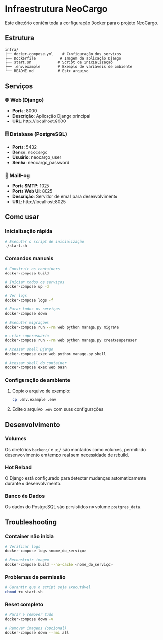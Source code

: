 # Infraestrutura NeoCargo

Este diretório contém toda a configuração Docker para o projeto NeoCargo.

## Estrutura

```
infra/
├── docker-compose.yml    # Configuração dos serviços
├── Dockerfile           # Imagem da aplicação Django
├── start.sh            # Script de inicialização
├── .env.example        # Exemplo de variáveis de ambiente
└── README.md           # Este arquivo
```

## Serviços

### 🌐 Web (Django)
- **Porta**: 8000
- **Descrição**: Aplicação Django principal
- **URL**: http://localhost:8000

### 🗄️ Database (PostgreSQL)
- **Porta**: 5432
- **Banco**: neocargo
- **Usuário**: neocargo_user
- **Senha**: neocargo_password

### 📧 MailHog
- **Porta SMTP**: 1025
- **Porta Web UI**: 8025
- **Descrição**: Servidor de email para desenvolvimento
- **URL**: http://localhost:8025

## Como usar

### Inicialização rápida

```bash
# Executar o script de inicialização
./start.sh
```

### Comandos manuais

```bash
# Construir os containers
docker-compose build

# Iniciar todos os serviços
docker-compose up -d

# Ver logs
docker-compose logs -f

# Parar todos os serviços
docker-compose down

# Executar migrações
docker-compose run --rm web python manage.py migrate

# Criar superusuário
docker-compose run --rm web python manage.py createsuperuser

# Acessar shell Django
docker-compose exec web python manage.py shell

# Acessar shell do container
docker-compose exec web bash
```

### Configuração de ambiente

1. Copie o arquivo de exemplo:
   ```bash
   cp .env.example .env
   ```

2. Edite o arquivo `.env` com suas configurações

## Desenvolvimento

### Volumes

Os diretórios `backend/` e `ui/` são montados como volumes, permitindo desenvolvimento em tempo real sem necessidade de rebuild.

### Hot Reload

O Django está configurado para detectar mudanças automaticamente durante o desenvolvimento.

### Banco de Dados

Os dados do PostgreSQL são persistidos no volume `postgres_data`.

## Troubleshooting

### Container não inicia
```bash
# Verificar logs
docker-compose logs <nome_do_serviço>

# Reconstruir imagem
docker-compose build --no-cache <nome_do_serviço>
```

### Problemas de permissão
```bash
# Garantir que o script seja executável
chmod +x start.sh
```

### Reset completo
```bash
# Parar e remover tudo
docker-compose down -v

# Remover imagens (opcional)
docker-compose down --rmi all
```
